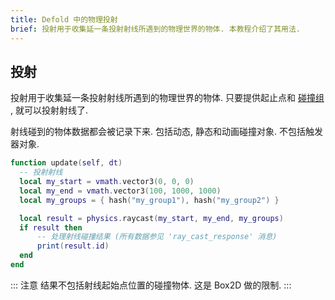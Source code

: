 ```yaml
---
title: Defold 中的物理投射
brief: 投射用于收集延一条投射射线所遇到的物理世界的物体. 本教程介绍了其用法.
---
```


## 投射

投射用于收集延一条投射射线所遇到的物理世界的物体. 只要提供起止点和 [碰撞组](/manuals/physics-groups) , 就可以投射射线了.

射线碰到的物体数据都会被记录下来. 包括动态, 静态和动画碰撞对象. 不包括触发器对象.


```lua
function update(self, dt)
  -- 投射射线
  local my_start = vmath.vector3(0, 0, 0)
  local my_end = vmath.vector3(100, 1000, 1000)
  local my_groups = { hash("my_group1"), hash("my_group2") }

  local result = physics.raycast(my_start, my_end, my_groups)
  if result then
      -- 处理射线碰撞结果 (所有数据参见 'ray_cast_response' 消息)
      print(result.id)
  end
end
```

::: 注意
结果不包括射线起始点位置的碰撞物体. 这是 Box2D 做的限制.
:::
